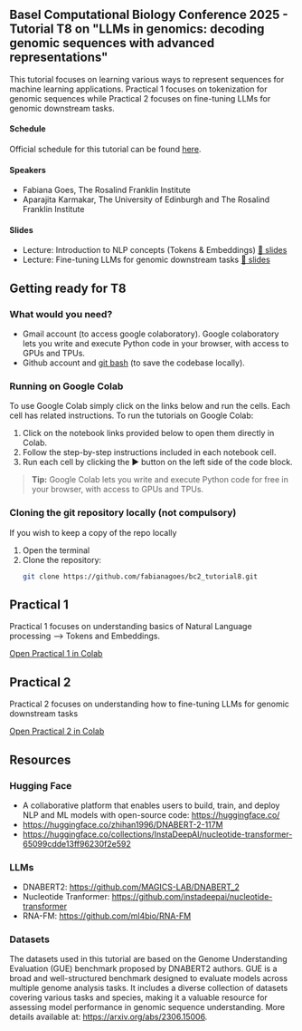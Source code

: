 ## Basel Computational Biology Conference 2025 - Tutorial T8 on "LLMs in genomics: decoding genomic sequences with advanced representations"

This tutorial focuses on learning various ways to represent sequences for machine learning applications. Practical 1 focuses on tokenization for genomic sequences while Practical 2 focuses on fine-tuning LLMs for genomic downstream tasks.

#### Schedule
Official schedule for this tutorial can be found [here](https://www.bc2.ch/tutorials-workshops).

#### Speakers
- Fabiana Goes, The Rosalind Franklin Institute
- Aparajita Karmakar, The University of Edinburgh and The Rosalind Franklin Institute

#### Slides
- Lecture: Introduction to NLP concepts (Tokens & Embeddings) [📁 slides](/slides/Part1_Representation_Learning_for_Nucleic_Acid_Sequences.pdf)
- Lecture: Fine-tuning LLMs for genomic downstream tasks [📁 slides](/slides/Part2_Representation_Learning_Embeddings.pdf)
  
## Getting ready for T8
### What would you need?

- Gmail account (to access google colaboratory). Google colaboratory lets you write and execute Python code in your browser, with access to GPUs and TPUs.
- Github account  and [git bash](https://git-scm.com/downloads) (to save the codebase locally).

### Running on Google Colab

To use Google Colab simply click on the links below and run the cells. Each cell has related instructions. To run the tutorials on Google Colab:

1. Click on the notebook links provided below to open them directly in Colab.
2. Follow the step-by-step instructions included in each notebook cell.
3. Run each cell by clicking the ▶️ button on the left side of the code block.

> **Tip:** Google Colab lets you write and execute Python code for free in your browser, with access to GPUs and TPUs.

### Cloning the git repository locally (not compulsory)

If you wish to keep a copy of the repo locally

1. Open the terminal
2. Clone the repository:
   ```bash
   git clone https://github.com/fabianagoes/bc2_tutorial8.git
   ```

## Practical 1

Practical 1 focuses on understanding basics of Natural Language processing --> Tokens and Embeddings.

[Open Practical 1 in Colab](https://colab.research.google.com/github/fabianagoes/bc2_tutorial8/blob/main/BC2_Tutorial_Part1.ipynb)

## Practical 2

Practical 2 focuses on understanding how to fine-tuning LLMs for genomic downstream tasks

[Open Practical 2 in Colab](https://colab.research.google.com/github/fabianagoes/bc2_tutorial8/blob/main/BC2_Tutorial_Part2.ipynb)

## Resources

### Hugging Face
- A collaborative platform that enables users to build, train, and deploy NLP and ML models with open-source code: https://huggingface.co/
- https://huggingface.co/zhihan1996/DNABERT-2-117M
- https://huggingface.co/collections/InstaDeepAI/nucleotide-transformer-65099cdde13ff96230f2e592

### LLMs
- DNABERT2: https://github.com/MAGICS-LAB/DNABERT_2
- Nucleotide Tranformer: https://github.com/instadeepai/nucleotide-transformer
- RNA-FM: https://github.com/ml4bio/RNA-FM

### Datasets

The datasets used in this tutorial are based on the Genome Understanding Evaluation (GUE) benchmark proposed by DNABERT2 authors. GUE is a broad and well-structured benchmark designed to evaluate models across multiple genome analysis tasks. It includes a diverse collection of datasets covering various tasks and species, making it a valuable resource for assessing model performance in genomic sequence understanding. More details available at: https://arxiv.org/abs/2306.15006.
